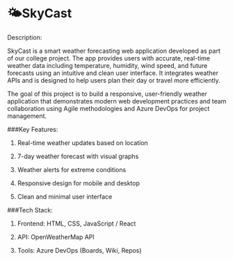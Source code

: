 # 🌤️SkyCast
Description:

SkyCast is a smart weather forecasting web application developed as part of our college project. The app provides users with accurate, real-time weather data including temperature, humidity, wind speed, and future forecasts using an intuitive and clean user interface. It integrates weather APIs and is designed to help users plan their day or travel more efficiently.

The goal of this project is to build a responsive, user-friendly weather application that demonstrates modern web development practices and team collaboration using Agile methodologies and Azure DevOps for project management.

###Key Features:

1. Real-time weather updates based on location

2. 7-day weather forecast with visual graphs

3. Weather alerts for extreme conditions

4. Responsive design for mobile and desktop

5. Clean and minimal user interface

###Tech Stack:

1. Frontend: HTML, CSS, JavaScript / React

2. API: OpenWeatherMap API 

3. Tools: Azure DevOps (Boards, Wiki, Repos)

